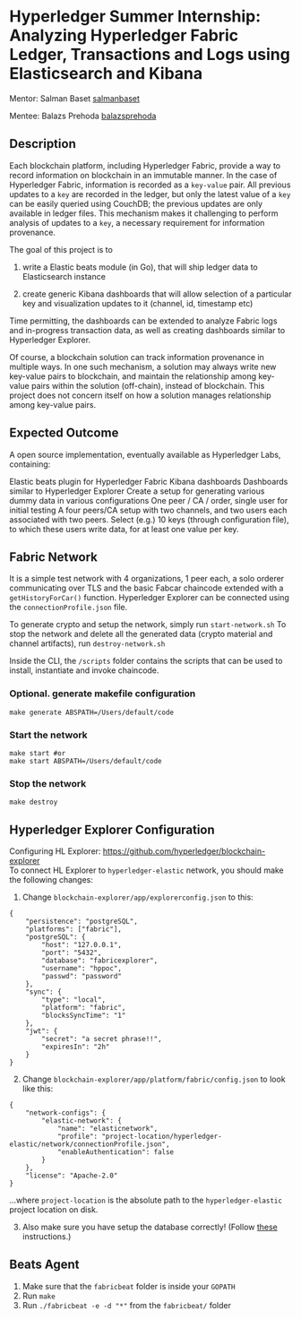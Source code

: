 # Hyperledger Summer Internship: Analyzing Hyperledger Fabric Ledger, Transactions and Logs using Elasticsearch and Kibana

Mentor: Salman Baset [salmanbaset](https://github.com/salmanbaset)

Mentee: Balazs Prehoda [balazsprehoda](https://github.com/balazsprehoda)

## Description

Each blockchain platform, including Hyperledger Fabric, provide a way to record information on blockchain in an immutable manner. In the case of Hyperledger Fabric, information is recorded as a `key-value` pair. All previous updates to a `key` are recorded in the ledger, but only the latest value of a `key` can be easily queried using CouchDB; the previous updates are only available in ledger files. This mechanism makes it challenging to perform analysis of updates to a `key`, a necessary requirement for information provenance.

The goal of this project is to

1. write a Elastic beats module (in Go), that will ship ledger data to Elasticsearch instance

2. create generic Kibana dashboards that will allow selection of a particular key and visualization updates to it (channel, id, timestamp etc)

Time permitting, the dashboards can be extended to analyze Fabric logs and in-progress transaction data, as well as creating dashboards similar to Hyperledger Explorer.

Of course, a blockchain solution can track information provenance in multiple ways. In one such mechanism, a solution may always write new key-value pairs to blockchain, and maintain the relationship among key-value pairs within the solution (off-chain), instead of blockchain. This project does not concern itself on how a solution manages relationship among key-value pairs.

## Expected Outcome

A open source implementation, eventually available as Hyperledger Labs, containing:

Elastic beats plugin for Hyperledger Fabric
Kibana dashboards
Dashboards similar to Hyperledger Explorer
Create a setup for generating various dummy data in various configurations
One peer / CA / order, single user for initial testing
A four peers/CA setup with two channels, and two users each associated with two peers. Select (e.g.) 10 keys (through configuration file), to which these users write data, for at least one value per key.

## Fabric Network

It is a simple test network with 4 organizations, 1 peer each, a solo orderer communicating over TLS and the basic Fabcar chaincode extended with a `getHistoryForCar()` function. Hyperledger Explorer can be connected using the `connectionProfile.json` file.

To generate crypto and setup the network, simply run `start-network.sh`
To stop the network and delete all the generated data (crypto material and channel artifacts), run `destroy-network.sh`

Inside the CLI, the `/scripts` folder contains the scripts that can be used to install, instantiate and invoke chaincode.


### Optional. generate makefile configuration
```
make generate ABSPATH=/Users/default/code
```

### Start the network
```
make start #or
make start ABSPATH=/Users/default/code

```

### Stop the network
```
make destroy
```

## Hyperledger Explorer Configuration

Configuring HL Explorer: https://github.com/hyperledger/blockchain-explorer  
To connect HL Explorer to `hyperledger-elastic` network, you should make the following changes:

1. Change `blockchain-explorer/app/explorerconfig.json` to this:

```
{
	"persistence": "postgreSQL",
	"platforms": ["fabric"],
	"postgreSQL": {
		"host": "127.0.0.1",
		"port": "5432",
		"database": "fabricexplorer",
		"username": "hppoc",
		"passwd": "password"
	},
	"sync": {
		"type": "local",
		"platform": "fabric",
		"blocksSyncTime": "1"
	},
	"jwt": {
		"secret": "a secret phrase!!",
		"expiresIn": "2h"
	}
}
```

2. Change `blockchain-explorer/app/platform/fabric/config.json` to look like this:

```
{
	"network-configs": {
		"elastic-network": {
			"name": "elasticnetwork",
			"profile": "project-location/hyperledger-elastic/network/connectionProfile.json",
			"enableAuthentication": false
		}
	},
	"license": "Apache-2.0"
}
```

...where `project-location` is the absolute path to the `hyperledger-elastic` project location on disk.

3. Also make sure you have setup the database correctly! (Follow [these](https://github.com/hyperledger/blockchain-explorer#50-database-setup----) instructions.)


## Beats Agent

1. Make sure that the `fabricbeat` folder is inside your `GOPATH`
2. Run `make`
3. Run `./fabricbeat -e -d "*"` from the `fabricbeat/` folder
